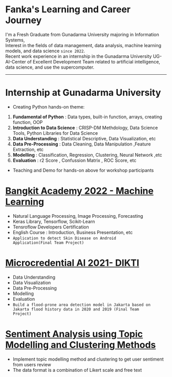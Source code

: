 <h1>Fanka's Learning and Career Journey</h1>
I'm a Fresh Graduate from Gunadarma University majoring in Information Systems,<br>
Interest in the fields of data management, data analysis, machine learning models, and data science <code>since 2022</code>. <br>
Recent work experience in an internship in the Gunadarma University UG-AI-Center of
Excellent Development Team related to artificial
intelligence, data science, and use the supercomputer.

---
<h1>Internship at Gunadarma University</h1>

*  Creating Python hands-on theme:<br>
<ol>
  <li> <b>Fundamental of Python</b> : Data types, built-in function, arrays, creating function, OOP</li>
  <li><b>Introduction to Data Science</b> : CRISP-DM Methdology, Data Science Tools, Python Libraries for Data Science</li>
  <li><b>Data Understanding</b> : Statistical Descriptive, Data Visualization, etc</li>
  <li><b>Data Pre-Processing</b> : Data Cleaning, Data Manipulation ,Feature Extraction, etc</li>
  <li><b>Modelling</b> : Classification, Regression, Clustering, Neural Network ,etc</li>
  <li><b>Evaluation</b> : r2 Score , Confussion Matrix , ROC Score, etc</li>
</ol>

*  Teaching and Demo for hands-on above for workshop participants
    
<h1><a href="https://github.com/skidiss/Machine-Learning">Bangkit Academy 2022 - Machine Learning</a></h1>

- Natural Language Processing, Image Processing, Forecasting
- Keras Library, Tensorflow, Scikit-Learn
- Tensroflow Developers Certification
- English Course : Introduction, Business Presentation, etc
- <code>Application to detect Skin Disease on Android Application(Final Team Project)</code>

<h1><a href="https://github.com/V1ewsonic/microcred2021">Microcredential AI 2021- DIKTI</a></h1>

- Data Understanding
- Data Visualization
- Data Pre-Processing
- Modelling
- Evaluation
- <code>Build a flood-prone area detection model in Jakarta based on Jakarta flood history data in 2020 and 2019 (Final Team Project)</code>

<h1><a href="https://github.com/V1ewsonic/Final-Project_Sentiment-Analysis-Using-Topic-Modelling-and-Clustering-Methods">Sentiment Analysis using Topic Modelling and Clustering Methods</a></h1>

- Implement topic modelling method and clustering to get user sentiment from users review
- The data format is a combination of Likert scale and free text
